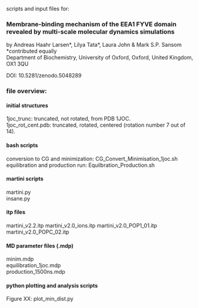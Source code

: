 scripts and input files for:
### Membrane-binding mechanism of the EEA1 FYVE domain revealed by multi-scale molecular dynamics simulations    

by Andreas Haahr Larsen*, Lilya Tata*, Laura John & Mark S.P. Sansom    
*contributed equally    
Department of Biochemistry, University of Oxford, Oxford, United Kingdom, OX1 3QU    

DOI: 10.5281/zenodo.5048289    

### file overview:    

#### initial structures    
1joc_trunc: truncated, not rotated, from PDB 1JOC.   
1joc_rot_cent.pdb: truncated, rotated, centered (rotation number 7 out of 14).  

#### bash scripts   
conversion to CG and minimization: CG_Convert_Minimisation_1joc.sh    
equilibration and production run: Equilbration_Production.sh    

#### martini scripts    
martini.py    
insane.py   

#### itp files
martini_v2.2.itp
martini_v2.0_ions.itp
martini_v2.0_POP1_01.itp
martini_v2.0_POPC_02.itp

#### MD parameter files (.mdp)    
minim.mdp    
equilibration_1joc.mdp    
production_1500ns.mdp    

#### python plotting and analysis scripts  
Figure XX: plot_min_dist.py    



